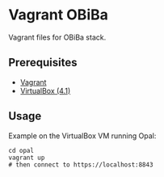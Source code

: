 Vagrant OBiBa
=============

Vagrant files for OBiBa stack.

## Prerequisites

* [Vagrant](http://www.vagrantup.com/)
* [VirtualBox (4.1)](ttps://www.virtualbox.org/)

## Usage

Example on the VirtualBox VM running Opal:

	cd opal
	vagrant up
	# then connect to https://localhost:8843


